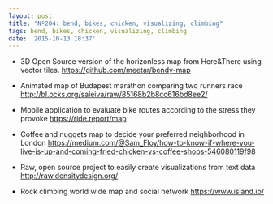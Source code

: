 ```yaml
---
layout: post
title: "Nº204: bend, bikes, chicken, visualizing, climbing"
tags: bend, bikes, chicken, visualizing, climbing
date: '2015-10-13 18:37'
---
```



* 3D Open Source version of the horizonless map from Here&There using vector tiles.
  https://github.com/meetar/bendy-map

* Animated map of Budapest marathon comparing two runners race
  http://bl.ocks.org/saleiva/raw/85168b2b8cc616bd8ee2/

* Mobile application to evaluate bike routes according to the stress they provoke
  https://ride.report/map

* Coffee and nuggets map to decide your preferred neighborhood in London
  https://medium.com/@Sam_Floy/how-to-know-if-where-you-live-is-up-and-coming-fried-chicken-vs-coffee-shops-546080119f98

* Raw, open source project to easily create visualizations from text data
  http://raw.densitydesign.org/

* Rock climbing world wide map and social network
  https://www.island.io/

